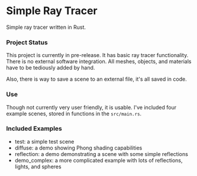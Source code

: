 # Simple Ray Tracer
Simple ray tracer written in Rust. 

### Project Status
This project is currently in pre-release. It has basic ray tracer functionality. 
There is no external software integration. All meshes, objects, and materials have to be tediously added by hand. 


Also, there is way to save a scene to an external file, it's all saved in code. 

### Use
Though not currently very user friendly, it is usable. I've included four example scenes, stored in functions in the `src/main.rs`.

### Included Examples
* test: a simple test scene
* diffuse: a demo showing Phong shading capabilities
* reflection: a demo demonstrating a scene with some simple reflections
* demo_complex: a more complicated example with lots of reflections, lights, and spheres

